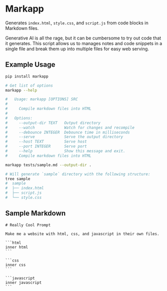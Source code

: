 # Markapp

Generates `index.html`, `style.css`, and `script.js` from code blocks in Markdown files.

Generative AI is all the rage, but it can be cumbersome to try out code that it generates.
This script allows us to manages notes and code snippets in a single file and
break them up into multiple files for easy web serving.

## Example Usage

```sh
pip install markapp

# Get list of options
markapp --help

#   Usage: markapp [OPTIONS] SRC
#   
#     Compile markdown files into HTML
#   
#   Options:
#     --output-dir TEXT   Output directory
#     --watch             Watch for changes and recompile
#     --debounce INTEGER  Debounce time in milliseconds
#     --serve             Serve the output directory
#     --host TEXT         Serve host
#     --port INTEGER      Serve port
#     --help              Show this message and exit.
#     Compile markdown files into HTML

markapp tests/sample.md --output-dir .

# Will generate `sample` directory with the following structure:
tree sample
#  sample
#  ├── index.html
#  ├── script.js
#  └── style.css
```

## Sample Markdown

    # Really Cool Prompt

    Make me a website with html, css, and javascript in their own files.
    
    ```html
    inner html
    ```
    
    ```css
    inner css
    ```
    
    ```javascript
    inner javascript
    ```
